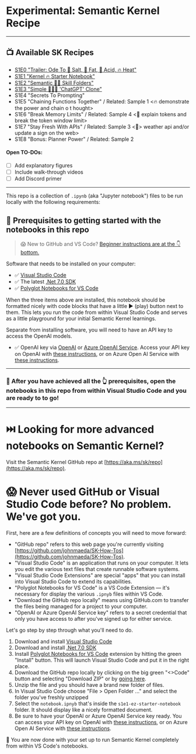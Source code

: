 # Experimental: Semantic Kernel Recipe

---

## 📺 Available SK Recipes

* [S1E0 "Trailer: Ode To 🧂 Salt, 🥑 Fat, 🍋 Acid, 🔥 Heat"](https://github.com/johnmaeda/SK-Recipes/tree/main/s1e0-trailer)
* [S1E1 "Kernel 🔥 Starter Notebook"](https://github.com/johnmaeda/SK-Recipes/tree/main/s1e1-kernel
)
* [S1E2 "Semantic 🧂🔥 Skill Folders"](https://github.com/johnmaeda/SK-Recipes/tree/main/s1e2-skills)
* [S1E3 "Simple 🧂🥑🔥 'ChatGPT' Clone"](https://github.com/johnmaeda/SK-Recipes/tree/main/s1e3-chat)
* S1E4 "Secrets To Prompting"
* S1E5 "Chaining Functions Together" / Related: Sample 1 <🔥 demonstrate the power and chain o t hought>
* S1E6 "Break Memory Limits" / Related: Sample 4 <🥑 explain tokens and break the token window limit>
* S1E7 "Stay Fresh With APIs" / Related: Sample 3 <🍋> weather api and/or update a sign on the web>
* S1E8 "Bonus: Planner Power" / Related: Sample 2 <start from an ask>

#### Open TO-DOs:

- [ ] Add explanatory figures
- [ ] Include walk-through videos
- [ ] Add Discord primer

---

This repo is a collection of `.ipynb` (aka "Jupyter notebook") files to be run locally with the following requirements:

## 🏁 Prerequisites to getting started with the notebooks in this repo

> 😱 New to GitHub and VS Code? [Beginner instructions are at the 👇bottom.](https://github.com/johnmaeda/SK-How-Tos#-never-used-github-or-visual-studio-code-before-no-problem-weve-got-you)

Software that needs to be installed on your computer:

* ✅ [Visual Studio Code](https://code.visualstudio.com/Download)
* ✅ The latest [.Net 7.0 SDK](https://dotnet.microsoft.com/en-us/download) 
* ✅ [Polyglot Notebooks for VS Code](https://marketplace.visualstudio.com/items?itemName=ms-dotnettools.dotnet-interactive-vscode)

When the three items above are installed, this notebook should be formatted nicely with code blocks that have a little ▶️ (play) button next to them. This lets you run the code from within Visual Studio Code and serves as a little playground for your initial Semantic Kernel learnings.

Separate from installing software, you will need to have an API key to access the OpenAI models. 

* ✅ OpenAI key via [OpenAI](https://openai.com/product) or [Azure OpenAI Service](https://learn.microsoft.com/en-us/azure/cognitive-services/openai/quickstart). Access your API key on OpenAI with [these instructions](https://help.openai.com/en/articles/4936850-where-do-i-find-my-secret-api-key), or on Azure Open AI Service with [these instructions](https://learn.microsoft.com/en-us/azure/cognitive-services/openai/reference).

---

### 📘 After you have achieved all the 👆 prerequisites, open the notebooks in this repo from within Visual Studio Code and you are ready to to go!

---

# ⏭️ Looking for more advanced notebooks on Semantic Kernel?

Visit the Semantic Kernel GitHub repo at [https://aka.ms/sk/repo](https://aka.ms/sk/repo).

# 😱 Never used GitHub or Visual Studio Code before? No problem. We've got you.

First, here are a few definitions of concepts you will need to move forward:

* "GitHub repo" refers to this web page you're currently visiting [https://github.com/johnmaeda/SK-How-Tos](https://github.com/johnmaeda/SK-How-Tos).
* "Visual Studio Code" is an application that runs on your computer. It lets you edit the various text files that create runnable software systems.
* "Visual Studio Code Extensions" are special "apps" that you can install into Visual Studio Code to extend its capabilities.
* "Polyglot Notebooks for VS Code" is a VS Code Extension — it's necessary for display the various `.ipnyb` files within VS Code.
* "Download the GitHub repo locally" means using GitHub.com to transfer the files being managed for a project to your computer.
* "OpenAI or Azure OpenAI Service key" refers to a secret credential that only you have access to after you've signed up for either service.

Let's go step by step through what you'll need to do.

1. Download and install [Visual Studio Code](https://code.visualstudio.com/Download)
2. Download and install [.Net 7.0 SDK](https://dotnet.microsoft.com/en-us/download)
3. Install [Polyglot Notebooks for VS Code](https://marketplace.visualstudio.com/items?itemName=ms-dotnettools.dotnet-interactive-vscode) extension by hitting the green "Install" button. This will launch Visual Studio Code and put it in the right place.
4. Download the GitHub repo locally by clicking on the big green "<>Code" button and selecting "Download ZIP" or by [going here](https://github.com/johnmaeda/SK-How-Tos/zipball/main).
5. Unzip the file and you should have a brand new folder of files.
6. In Visual Studio Code choose "File > Open Folder ..." and select the folder you've freshly unzipped
7. Select the `notebook.ipnyb` that's inside the `s1e1-ez-starter-notebook` folder. It should display like a nicely formatted document.
8. Be sure to have your OpenAI or Azure OpenAI Service key ready. You can access your API key on OpenAI with [these instructions](https://help.openai.com/en/articles/4936850-where-do-i-find-my-secret-api-key), or on Azure Open AI Service with [these instructions](https://learn.microsoft.com/en-us/azure/cognitive-services/openai/reference).

🎉 You are now done with your set up to run Semantic Kernel completely from within VS Code's notebooks.